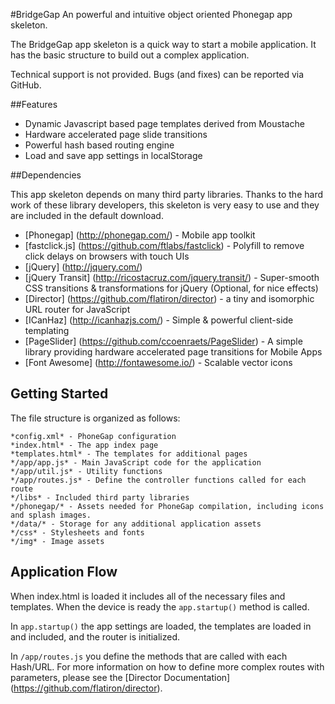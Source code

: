 #BridgeGap
An powerful and intuitive object oriented Phonegap app skeleton. 

The BridgeGap app skeleton is a quick way to start a mobile application. It has the basic structure to build out a complex application.

Technical support is not provided. Bugs (and fixes) can be reported via GitHub.

##Features

* Dynamic Javascript based page templates derived from Moustache
* Hardware accelerated page slide transitions
* Powerful hash based routing engine
* Load and save app settings in localStorage

##Dependencies

This app skeleton depends on many third party libraries. Thanks to the hard work of these library developers, this skeleton is very easy to use and they are included in the default download.

* [Phonegap] (http://phonegap.com/) - Mobile app toolkit
* [fastclick.js] (https://github.com/ftlabs/fastclick) - Polyfill to remove click delays on browsers with touch UIs
* [jQuery] (http://jquery.com/)
* [jQuery Transit] (http://ricostacruz.com/jquery.transit/) -  Super-smooth CSS transitions & transformations for jQuery (Optional, for nice effects)
* [Director] (https://github.com/flatiron/director) - a tiny and isomorphic URL router for JavaScript
* [ICanHaz] (http://icanhazjs.com/) - Simple & powerful client-side templating
* [PageSlider] (https://github.com/ccoenraets/PageSlider) - A simple library providing hardware accelerated page transitions for Mobile Apps
* [Font Awesome] (http://fontawesome.io/) - Scalable vector icons

## Getting Started

The file structure is organized as follows:

````
*config.xml* - PhoneGap configuration
*index.html* - The app index page
*templates.html* - The templates for additional pages
*/app/app.js* - Main JavaScript code for the application
*/app/util.js* - Utility functions
*/app/routes.js* - Define the controller functions called for each route
*/libs* - Included third party libraries
*/phonegap/* - Assets needed for PhoneGap compilation, including icons and splash images.
*/data/* - Storage for any additional application assets 
*/css* - Stylesheets and fonts
*/img* - Image assets
````

## Application Flow

When index.html is loaded it includes all of the necessary files and templates. When the device is ready the `app.startup()` method is called.

In `app.startup()` the app settings are loaded, the templates are loaded in and included, and the router is initialized.

In `/app/routes.js` you define the methods that are called with each Hash/URL. For more information on how to define more complex routes with parameters, please see the [Director Documentation] (https://github.com/flatiron/director).